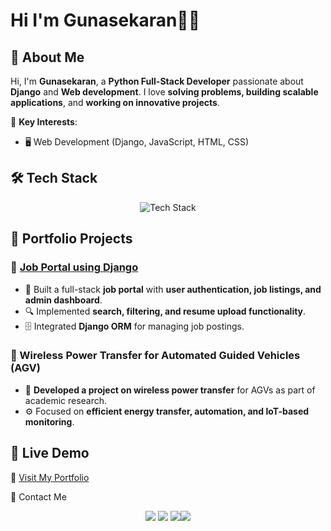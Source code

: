 # Hi I'm Gunasekaran👋🏻

## 📖 About Me
Hi, I'm **Gunasekaran**, a **Python Full-Stack Developer** passionate about **Django** and **Web development**. I love **solving problems, building scalable applications**, and **working on innovative projects**.

🎯 **Key Interests**:
- 🖥️ Web Development (Django, JavaScript, HTML, CSS)

## 🛠️ Tech Stack

<p align="center">
  <img src="https://skillicons.dev/icons?i=python,django,js,html,css,bootstrap,sqlite,postgres,git,github,vscode" alt="Tech Stack" />
</p>

## 📂 Portfolio Projects

### 🔹 [Job Portal using Django](https://your-live-project-link.com)
- 🏢 Built a full-stack **job portal** with **user authentication, job listings, and admin dashboard**.
- 🔍 Implemented **search, filtering, and resume upload functionality**.
- 🗄️ Integrated **Django ORM** for managing job postings.

### 🔹 Wireless Power Transfer for Automated Guided Vehicles (AGV)
- 🔋 **Developed a project on wireless power transfer** for AGVs as part of academic research.
- ⚙️ Focused on **efficient energy transfer, automation, and IoT-based monitoring**.

## 🚀 Live Demo
🔗 [Visit My Portfolio](https://your-portfolio-link.com)

📩 Contact Me
<p align="center"> <a href="mailto:asguna1511@gmail.com"><img src="https://img.shields.io/badge/Email-D14836?style=for-the-badge&logo=gmail&logoColor=white"></a> <a href="https://www.linkedin.com/in/gunasekaran-s-58559221a"><img src="https://img.shields.io/badge/LinkedIn-0077B5?style=for-the-badge&logo=linkedin&logoColor=white"></a> <a href="https://github.com/guna-sk"><img src="https://img.shields.io/badge/GitHub-181717?style=for-the-badge&logo=github&logoColor=white"></a><a href="#"><img src="https://img.shields.io/badge/Portfolio-000000?style=for-the-badge&logo=vercel&logoColor=white"></a></p>
